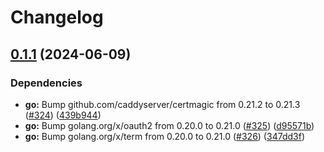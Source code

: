 # Changelog

## [0.1.1](https://github.com/hairyhenderson/github-responder/compare/v0.1.0...v0.1.1) (2024-06-09)


### Dependencies

* **go:** Bump github.com/caddyserver/certmagic from 0.21.2 to 0.21.3 ([#324](https://github.com/hairyhenderson/github-responder/issues/324)) ([439b944](https://github.com/hairyhenderson/github-responder/commit/439b9443964387aa06c72c80429f3a1b25f277e0))
* **go:** Bump golang.org/x/oauth2 from 0.20.0 to 0.21.0 ([#325](https://github.com/hairyhenderson/github-responder/issues/325)) ([d95571b](https://github.com/hairyhenderson/github-responder/commit/d95571babdf9fc965715e0673c7cbe388e8e5d2d))
* **go:** Bump golang.org/x/term from 0.20.0 to 0.21.0 ([#326](https://github.com/hairyhenderson/github-responder/issues/326)) ([347dd3f](https://github.com/hairyhenderson/github-responder/commit/347dd3f408f94226fb087290d95aa6dd00ef7a1f))
